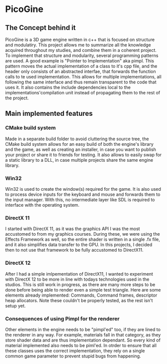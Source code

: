 # PicoGine

## The Concept behind it
PicoGine is a 3D game engine written in c++ that is focused on structure and modulatiry. This project allows me to summarize all the knowledge acquired throughout my studies, and combine them in a coherent project.
To implement that structure and modularity, several programming patterns are used. A good example is "Pointer to Implementation" aka pimpl. This pattern moves the actual implementation of a class to it's cpp file, and the header only consists of an abstracted interfae, that forwards the function calls to te used implementation. This allows for multiple implementations, all following the same interface and thus remain transparent to the code that uses it. It also contains the include dependencies local to the implementations'compilation unit instead of propagating them to the rest of the project.

## Main implemented features
### CMake build system
Made in a separate build folder to avoid cluttering the source tree, the CMake build system allows for an easy build of both the engine's library and the game, as well as creating an installer, in case you want to publish your project or share it to friends for testing. It also allows to easily swap for a static library to a DLL, in case multiple projects share the same engine library.

### Win32
Win32 is used to create the window(s) required for the game. It is also used to process device inputs for the keyboard and mouse and forwards them to the input manager. With this, no intermediate layer like SDL is required to interface with the operating system.

### DirectX 11
I started with DirectX 11, as it was the graphics API I was the most accustomed to from my graphics courses. During these, we were using the Effects Framework as well, so the entire shader is written in a single .fx file, and it also simplifies data transfer to the GPU. In this projects, I decided then to not use that framework to be fully accustomed to DirectX11.

### DirectX 12
After I had a simple imlpementation of DirectX11, I wanted to experiment with DirectX 12 to be more in line with todays technologies used in the studios. This is still work in progress, as there are many more steps to be done before being able to render even a simple test triangle. Here are some elements already implemented: Commands, Command frames, descriptor heap allocators. Note these couldn't be properly tested, as the rest isn't setup yet.

### Consequences of using Pimpl for the renderer
Other elements in the engine needs to be "pimpl'ed" too, if they are lined to the renderer in any way. For example, materials fall in that category, as they store shader data and are thus implementation dependant. So every kind of material implemented also needs to be piml'ed. In otrder to ensure that all these classes uses the correct implementation, they rely on a single common game parameter to prevent stupid bugs from happening.
